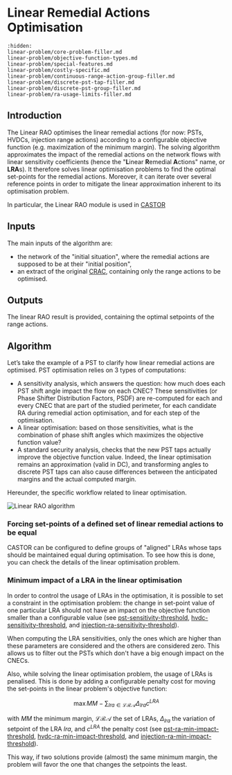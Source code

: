 # Linear Remedial Actions Optimisation

```{toctree}
:hidden:
linear-problem/core-problem-filler.md
linear-problem/objective-function-types.md
linear-problem/special-features.md
linear-problem/costly-specific.md
linear-problem/continuous-range-action-group-filler.md
linear-problem/discrete-pst-tap-filler.md
linear-problem/discrete-pst-group-filler.md
linear-problem/ra-usage-limits-filler.md

```

## Introduction

The Linear RAO optimises the linear remedial actions (for now: PSTs, HVDCs, injection range actions) according to a 
configurable objective function (e.g. maximization of the minimum margin). The solving algorithm approximates the impact 
of the remedial actions on the network flows with linear sensitivity coefficients (hence the "**L**inear **R**emedial 
**A**ctions" name, or **LRA**s). 
It therefore solves linear optimisation problems to find the optimal set-points for the remedial actions. 
Moreover, it can iterate over several reference points in order to mitigate the linear approximation inherent to its optimisation problem.

In particular, the Linear RAO module is used in [CASTOR](../castor.md#castor-the-rao-algorithm)

## Inputs

The main inputs of the algorithm are:
- the network of the "initial situation", where the remedial actions are supposed to be at their "initial position",
- an extract of the original [CRAC](../../input-data/crac.md), containing only the range actions to be optimised.

## Outputs

The linear RAO result is provided, containing the optimal setpoints of the range actions.

## Algorithm

Let’s take the example of a PST to clarify how linear remedial actions are optimised.
PST optimisation relies on 3 types of computations:
- A sensitivity analysis, which answers the question: how much does each PST shift angle impact the flow on each CNEC?
These sensitivities (or Phase Shifter Distribution Factors, PSDF) are re-computed for each and every CNEC that are part of the studied perimeter, for each candidate RA during remedial action optimisation, and for each step of the optimisation.
- A linear optimisation: based on those sensitivities, what is the combination of phase shift angles which maximizes the objective function value?
- A standard security analysis, checks that the new PST taps actually improve the objective function value. Indeed, the linear optimisation remains an approximation (valid in DC), and transforming angles to discrete PST taps can also cause differences between the anticipated margins and the actual computed margin.

Hereunder, the specific workflow related to linear optimisation.

![Linear RAO algorithm](../../_static/img/linear-rao-algo.png)

### Forcing set-points of a defined set of linear remedial actions to be equal

CASTOR can be configured to define groups of "aligned" LRAs whose taps should be maintained equal during optimisation. To see how this is done, you can check the details of the linear optimisation problem.

### Minimum impact of a LRA in the linear optimisation

In order to control the usage of LRAs in the optimisation, it is possible to set a constraint in the optimisation problem: the change in set-point value of one particular LRA should not have an impact on the objective function smaller than a configurable value (see [pst-sensitivity-threshold](../../parameters/implementation-specific-parameters.md#pst-sensitivity-threshold), [hvdc-sensitivity-threshold](../../parameters/implementation-specific-parameters.md#hvdc-sensitivity-threshold), and [injection-ra-sensitivity-threshold](../../parameters/implementation-specific-parameters.md#injection-ra-sensitivity-threshold)).

When computing the LRA sensitivities, only the ones which are higher than these parameters are considered and the others are considered zero. This allows us to filter out the PSTs which don't have a big enough impact on the CNECs.

Also, while solving the linear optimisation problem, the usage of LRAs is penalised. This is done by adding a configurable penalty cost for moving the set-points in the linear problem's objective function:

$$\begin{equation}
\max MM - \sum_{lra \in \mathcal{LRA}} \Delta_{lra} c^{LRA}
\end{equation}$$

with $MM$ the minimum margin, $\mathcal{LRA}$ the set of LRAs, $\Delta_{lra}$ the variation of setpoint of the LRA $lra$, and $c^{LRA}$ the penalty cost (see [pst-ra-min-impact-threshold](../../parameters/business-parameters.md#pst-ra-min-impact-threshold), [hvdc-ra-min-impact-threshold](../../parameters/business-parameters.md#hvdc-ra-min-impact-threshold), and [injection-ra-min-impact-threshold](../../parameters/business-parameters.md#injection-ra-min-impact-threshold)).

This way, if two solutions provide (almost) the same minimum margin, the problem will favor the one that changes the setpoints the 
least.
